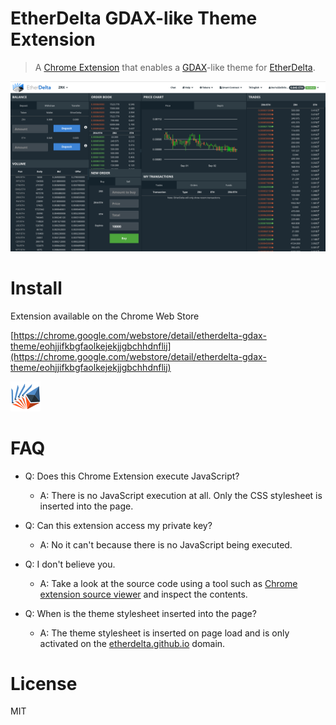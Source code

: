# EtherDelta GDAX-like Theme Extension

> A [Chrome Extension](https://chrome.google.com/webstore/detail/etherdelta-gdax-theme/eohjjifkbgfaolkejekjjgbchhdnflij) that enables a [GDAX](https://www.gdax.com/trade/ETH-USD)-like theme for [EtherDelta](https://etherdelta.github.io).

<img src="./screenshot.png" width="800" />

# Install

Extension available on the Chrome Web Store

[https://chrome.google.com/webstore/detail/etherdelta-gdax-theme/eohjjifkbgfaolkejekjjgbchhdnflij](https://chrome.google.com/webstore/detail/etherdelta-gdax-theme/eohjjifkbgfaolkejekjjgbchhdnflij)

<img src="./extension/icon48.png" width="48" />

# FAQ

- Q: Does this Chrome Extension execute JavaScript?

  - A: There is no JavaScript execution at all. Only the CSS stylesheet is inserted into the page.

- Q: Can this extension access my private key?

  - A: No it can't because there is no JavaScript being executed.

- Q: I don't believe you.

  - A: Take a look at the source code using a tool such as [Chrome extension source viewer](https://chrome.google.com/webstore/detail/chrome-extension-source-v/jifpbeccnghkjeaalbbjmodiffmgedin?hl=en) and inspect the contents.

- Q: When is the theme stylesheet inserted into the page?

  - A: The theme stylesheet is inserted on page load and is only activated on the [etherdelta.github.io](https://etherdelta.github.io/) domain.

# License

MIT

